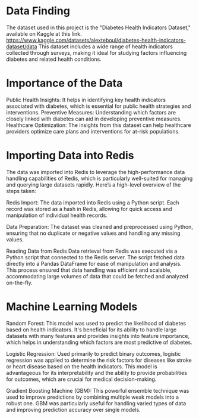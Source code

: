 # Data Finding
The dataset used in this project is the "Diabetes Health Indicators Dataset," available on Kaggle at this link. https://www.kaggle.com/datasets/alexteboul/diabetes-health-indicators-dataset/data This dataset includes a wide range of health indicators collected through surveys, making it ideal for studying factors influencing diabetes and related health conditions.

# Importance of the Data

Public Health Insights: It helps in identifying key health indicators associated with diabetes, which is essential for public health strategies and interventions.
Preventive Measures: Understanding which factors are closely linked with diabetes can aid in developing preventive measures.
Healthcare Optimization: The insights from this dataset can help healthcare providers optimize care plans and interventions for at-risk populations.

# Importing Data into Redis
The data was imported into Redis to leverage the high-performance data handling capabilities of Redis, which is particularly well-suited for managing and querying large datasets rapidly. Here’s a high-level overview of the steps taken:

Redis Import: The  data  imported into Redis using a Python script. Each record was stored as a hash in Redis, allowing for quick access and manipulation of individual health records.

Data Preparation: The dataset was cleaned and preprocessed using Python, ensuring that no duplicate or negative values and handling any missing values.

Reading Data from Redis
Data retrieval from Redis was executed via a Python script that connected to the Redis server. The script fetched data directly into a Pandas DataFrame for ease of manipulation and analysis. This process ensured that data handling was efficient and scalable, accommodating large volumes of data that could be fetched and analyzed on-the-fly.

# Machine Learning Models

Random Forest: This model was used to predict the likelihood of diabetes based on health indicators. It's beneficial for its ability to handle large datasets with many features and provides insights into feature importance, which helps in understanding which factors are most predictive of diabetes.

Logistic Regression: Used primarily to predict binary outcomes, logistic regression was applied to determine the risk factors for diseases like stroke or heart disease based on the health indicators. This model is advantageous for its interpretability and the ability to provide probabilities for outcomes, which are crucial for medical decision-making.

Gradient Boosting Machine (GBM): This powerful ensemble technique was used to improve predictions by combining multiple weak models into a robust one. GBM was particularly useful for handling varied types of data and improving prediction accuracy over single models.
